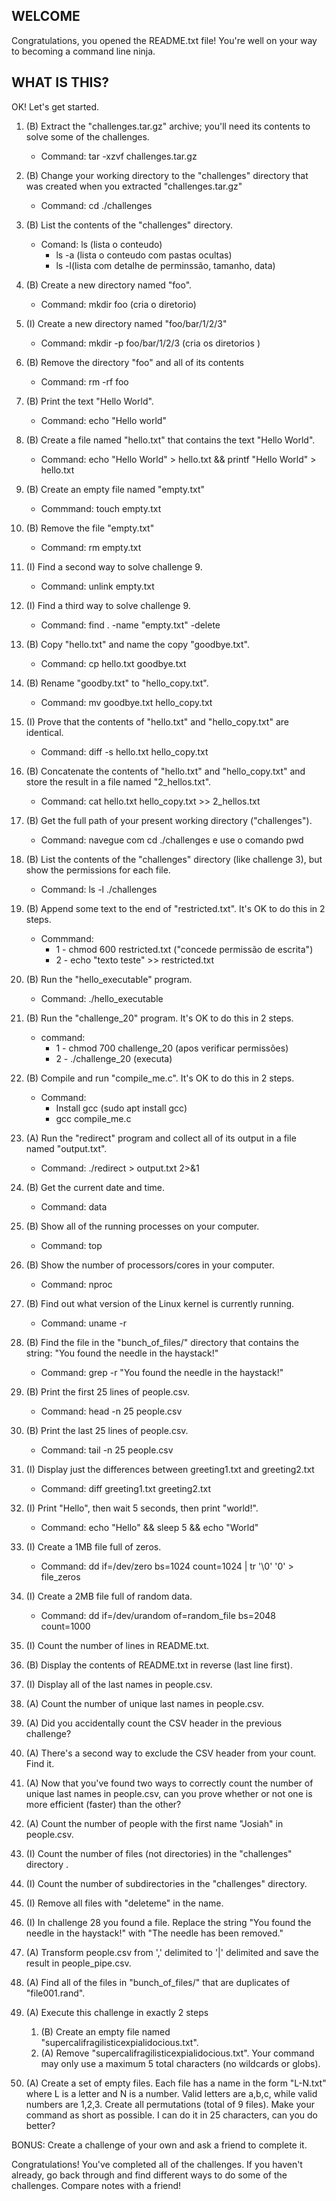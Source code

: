 WELCOME
--------------------------------------------------------------------------------
Congratulations, you opened the README.txt file! You're well on your way to
becoming a command line ninja.

WHAT IS THIS?
--------------------------------------------------------------------------------

OK! Let's get started.

1. (B) Extract the "challenges.tar.gz" archive; you'll need its contents to
   solve some of the challenges.
      - Command: tar -xzvf challenges.tar.gz

2. (B) Change your working directory to the "challenges" directory that was
   created when you extracted "challenges.tar.gz"
	- Command: cd ./challenges

3. (B) List the contents of the "challenges" directory.
	- Comand: ls (lista o conteudo)
		- ls -a (lista o conteudo com pastas ocultas)
		- ls -l(lista com detalhe de perminssão, tamanho, data)

4. (B) Create a new directory named "foo".
	- Command: mkdir foo (cria o diretorio)

5. (I) Create a new directory named "foo/bar/1/2/3"
	- Command: mkdir -p foo/bar/1/2/3 (cria os diretorios
)
6. (B) Remove the directory "foo" and all of its contents
	- Command: rm -rf foo

7. (B) Print the text "Hello World".
	- Command: echo "Hello world"

8. (B) Create a file named "hello.txt" that contains the text "Hello World".
	- Command: echo "Hello World" > hello.txt && printf "Hello World" > hello.txt

9. (B) Create an empty file named "empty.txt"
	- Commmand: touch empty.txt

10. (B) Remove the file "empty.txt"
	- Command: rm empty.txt

11. (I) Find a second way to solve challenge 9.
	- Command: unlink empty.txt

12. (I) Find a third way to solve challenge 9.
	- Command: find . -name "empty.txt" -delete

13. (B) Copy "hello.txt" and name the copy "goodbye.txt".
	- Command: cp hello.txt goodbye.txt

14. (B) Rename "goodby.txt" to "hello_copy.txt".
	- Command: mv goodbye.txt  hello_copy.txt

15. (I) Prove that the contents of "hello.txt" and "hello_copy.txt" are
    identical.
	- Command: diff -s hello.txt hello_copy.txt
 
16. (B) Concatenate the contents of "hello.txt" and "hello_copy.txt" and store
    the result in a file named "2_hellos.txt".
	- Command: cat hello.txt hello_copy.txt >> 2_hellos.txt

17. (B) Get the full path of your present working directory ("challenges").
	- Command: navegue com cd ./challenges e use o comando  pwd 

18. (B) List the contents of the "challenges" directory (like challenge 3), but
    show the permissions for each file.
	- Command: ls -l ./challenges

19. (B) Append some text to the end of "restricted.txt". It's OK to do this in
    2 steps.
	- Commmand: 
		- 1 - chmod 600 restricted.txt ("concede permissão de escrita")
		- 2 - echo "texto teste" >> restricted.txt

20. (B) Run the "hello_executable" program.
	- Command: ./hello_executable

21. (B) Run the "challenge_20" program. It's OK to do this in 2 steps.
	- command:
		- 1 - chmod 700 challenge_20 (apos verificar permissões)
		- 2 - ./challenge_20 (executa)

22. (B) Compile and run "compile_me.c". It's OK to do this in 2 steps.
	- Command: 
		- Install gcc (sudo apt install gcc)
		- gcc compile_me.c

23. (A) Run the "redirect" program and collect all of its output in a file
    named "output.txt".
	- Command: ./redirect > output.txt 2>&1

24. (B) Get the current date and time.
	- Command: data

25. (B) Show all of the running processes on your computer.
	- Command: top

26. (B) Show the number of processors/cores in your computer.
	- Command: nproc

27. (B) Find out what version of the Linux kernel is currently running.
	- Command: uname -r

28. (B) Find the file in the "bunch_of_files/" directory that contains the string:
    "You found the needle in the haystack!"
	- Command: grep -r "You found the needle in the haystack!"

29. (B) Print the first 25 lines of people.csv.
	- Command: head -n 25 people.csv

30. (B) Print the last 25 lines of people.csv.
	- Command: tail -n 25 people.csv
31. (I) Display just the differences between greeting1.txt and greeting2.txt
	- Command: diff greeting1.txt greeting2.txt

32. (I) Print "Hello", then wait 5 seconds, then print "world!".
	- Command: echo "Hello" && sleep 5 && echo "World"

33. (I) Create a 1MB file full of zeros.
	- Command: dd if=/dev/zero bs=1024 count=1024  | tr '\0' '0' > file_zeros

34. (I) Create a 2MB file full of random data.
	- Command: dd if=/dev/urandom of=random_file bs=2048 count=1000

35. (I) Count the number of lines in README.txt.

36. (B) Display the contents of README.txt in reverse (last line first).

37. (I) Display all of the last names in people.csv.

38. (A) Count the number of unique last names in people.csv.

39. (A) Did you accidentally count the CSV header in the previous challenge?

40. (A) There's a second way to exclude the CSV header from your count. Find it.

41. (A) Now that you've found two ways to correctly count the number of unique
    last names in people.csv, can you prove whether or not one is more efficient
    (faster) than the other?

42. (A) Count the number of people with the first name "Josiah" in people.csv.

43. (I) Count the number of files (not directories) in the "challenges" directory .

44. (I) Count the number of subdirectories in the "challenges" directory.

45. (I) Remove all files with "deleteme" in the name.

46. (I) In challenge 28 you found a file. Replace the string "You found the
    needle in the haystack!" with "The needle has been removed."

47. (A) Transform people.csv from ',' delimited to '|' delimited and save the result in people_pipe.csv.

48. (A) Find all of the files in "bunch_of_files/" that are duplicates of "file001.rand".

49. (A) Execute this challenge in exactly 2 steps

    1) (B) Create an empty file named "supercalifragilisticexpialidocious.txt".
    2) (A) Remove "supercalifragilisticexpialidocious.txt". Your command may
           only use a maximum 5 total characters (no wildcards or globs).

50. (A) Create a set of empty files. Each file has a name in the form "L-N.txt"
    where L is a letter and N is a number. Valid letters are a,b,c, while valid
    numbers are 1,2,3. Create all permutations (total of 9 files). Make your
    command as short as possible. I can do it in 25 characters, can you do
    better?

BONUS: Create a challenge of your own and ask a friend to complete it.

Congratulations! You've completed all of the challenges. If you haven't
already, go back through and find different ways to do some of the challenges.
Compare notes with a friend!
